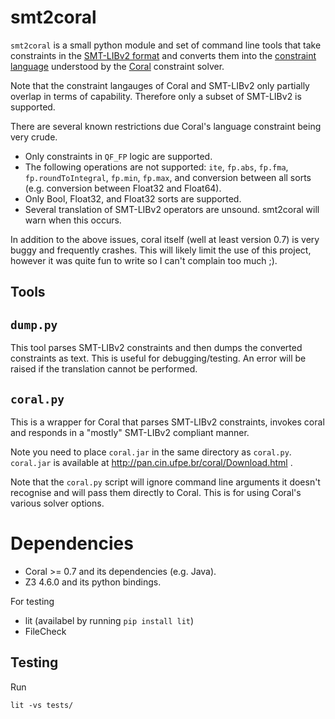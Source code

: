 # smt2coral

`smt2coral` is a small python module and set of command line tools that take
constraints in the [SMT-LIBv2 format](http://smtlib.cs.uiowa.edu/) and converts
them into the [constraint language](http://pan.cin.ufpe.br/coral/InputLanguage.html) understood by the
[Coral](http://pan.cin.ufpe.br/coral/index.html) constraint solver.

Note that the constraint langauges of Coral and SMT-LIBv2 only partially
overlap in terms of capability. Therefore only a subset of SMT-LIBv2 is supported.

There are several known restrictions due Coral's language constraint being very crude.

* Only constraints in `QF_FP` logic are supported.
* The following operations are not supported: `ite`, `fp.abs`, `fp.fma`,
  `fp.roundToIntegral`, `fp.min`, `fp.max`, and conversion between
  all sorts (e.g. conversion between Float32 and Float64).
* Only Bool, Float32, and Float32 sorts are supported.
* Several translation of SMT-LIBv2 operators are unsound. smt2coral will
  warn when this occurs.

In addition to the above issues, coral itself (well at least version 0.7)
is very buggy and frequently crashes. This will likely limit the use of this
project, however it was quite fun to write so I can't complain too much ;).

## Tools

## `dump.py`

This tool parses SMT-LIBv2 constraints and then dumps the converted constraints
as text. This is useful for debugging/testing. An error will be raised if
the translation cannot be performed.

## `coral.py`

This is a wrapper for Coral that parses SMT-LIBv2 constraints, invokes coral
and responds in a "mostly" SMT-LIBv2 compliant manner.

Note you need to place `coral.jar` in the same directory as `coral.py`. `coral.jar`
is available at http://pan.cin.ufpe.br/coral/Download.html .

Note that the `coral.py` script will ignore command line arguments it doesn't recognise
and will pass them directly to Coral. This is for using Coral's various solver options.

# Dependencies

* Coral >= 0.7 and its dependencies (e.g. Java).
* Z3 4.6.0 and its python bindings.

For testing

* lit (availabel by running `pip install lit`)
* FileCheck

## Testing

Run

```
lit -vs tests/
```
